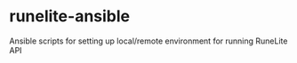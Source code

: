 # runelite-ansible
Ansible scripts for setting up local/remote environment for running RuneLite API
